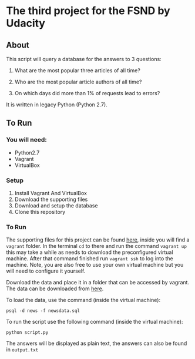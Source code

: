 # The third project for the FSND by Udacity

## About
This script will query a database for the answers to 3 questions:
1. What are the most popular three articles of all time?

2. Who are the most popular article authors of all time?

3. On which days did more than 1% of requests lead to errors?

It is written in legacy Python (Python 2.7). 

## To Run

### You will need:
- Python2.7
- Vagrant
- VirtualBox

### Setup
1. Install Vagrant And VirtualBox
2. Download the supporting files
2. Download and setup the database
3. Clone this repository

### To Run

The supporting files for this project can be found [here](https://github.com/udacity/fullstack-nanodegree-vm), inside you will find a `vagrant` folder. In the terminal `cd` to there and run the command `vagrant up` this may take a while as needs to download the preconfigured virtual machine. After that command finished run `vagrant ssh` to log into the machine. Note, you are also free to use your own virtual machine but you will need to configure it yourself.

Download the data and place it in a folder that can be accessed by vagrant. The data can be downloaded from [here](https://d17h27t6h515a5.cloudfront.net/topher/2016/August/57b5f748_newsdata/newsdata.zip).

To load the data, use the command (inside the virtual machine):
```
psql -d news -f newsdata.sql
```

To run the script use the following command (inside the virtual machine):
```
python script.py
```

The answers will be displayed as plain text, the answers can also be found in `output.txt`
